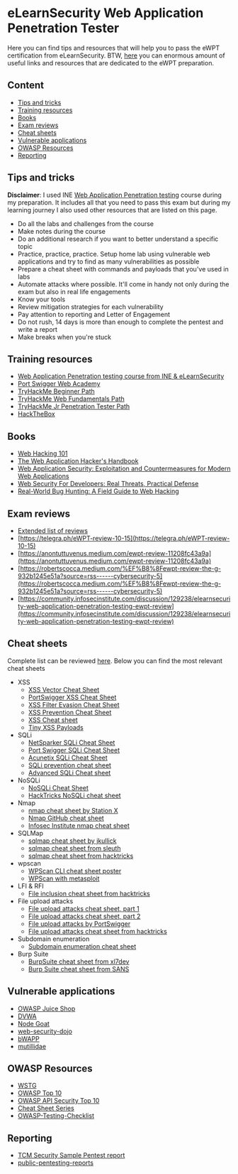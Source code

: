 # eLearnSecurity Web Application Penetration Tester

Here you can find tips and resources that will help you to pass the eWPT certification from eLearnSecurity.
BTW, [here](https://github.com/CyberSecurityUP/eWPT-Preparation) you can enormous amount of useful links and resources
that are dedicated to the eWPT preparation.

## Content

- [Tips and tricks](#tips-and-tricks)
- [Training resources](#training-resources)
- [Books](#books)
- [Exam reviews](#exam-reviews)
- [Cheat sheets](#cheat-sheets)
- [Vulnerable applications](#vulnerable-applications)
- [OWASP Resources](#owasp-resources)
- [Reporting](#reporting)

## Tips and tricks

**Disclaimer**: I used INE [Web Application Penetration testing](https://my.ine.com/CyberSecurity/courses/38316560/web-application-penetration-testing) course during my preparation. It includes all that you need to pass this exam but during my learning journey I also used other resources that are listed on this page.

- Do all the labs and challenges from the course
- Make notes during the course
- Do an additional research if you want to better understand a specific topic
- Practice, practice, practice. Setup home lab using vulnerable web applications and try to find
as many vulnerabilities as possible
- Prepare a cheat sheet with commands and payloads that you've used in labs
- Automate attacks where possible. It'll come in handy not only during the exam but also in real life engagements
- Know your tools
- Review mitigation strategies for each vulnerability
- Pay attention to reporting and Letter of Engagement
- Do not rush, 14 days is more than enough to complete the pentest and write a report
- Make breaks when you're stuck

## Training resources

- [Web Application Penetration testing course from INE & eLearnSecurity](https://my.ine.com/CyberSecurity/courses/38316560/web-application-penetration-testing)
- [Port Swigger Web Academy](https://portswigger.net/web-security)
- [TryHackMe Beginner Path](https://tryhackme.com/path/outline/beginner)
- [TryHackMe Web Fundamentals Path](https://tryhackme.com/path/outline/web)
- [TryHackMe Jr Penetration Tester Path](https://tryhackme.com/path/outline/jrpenetrationtester)
- [HackTheBox](https://forum.hackthebox.com/tag/web)

## Books

- [Web Hacking 101](https://leanpub.com/web-hacking-101)
- [The Web Application Hacker's Handbook](https://www.amazon.com/Web-Application-Hackers-Handbook-Exploiting/dp/1118026470)
- [Web Application Security: Exploitation and Countermeasures for Modern Web Applications](https://www.amazon.com/Web-Application-Security-Exploitation-Countermeasures/dp/1492053112/ref=sr_1_1?crid=2GM2DG4TXUW6&dchild=1&keywords=web+security&qid=1617222285&s=books&sprefix=Web+sec%2Cstripbooks-intl-ship%2C262&sr=1-1)
- [Web Security For Developers: Real Threats, Practical Defense](https://www.amazon.com/Web-Security-Developers-Malcolm-McDonald/dp/1593279949/ref=sr_1_2?crid=2GM2DG4TXUW6&dchild=1&keywords=web+security&qid=1617222285&s=books&sprefix=Web+sec%2Cstripbooks-intl-ship%2C262&sr=1-2)
- [Real-World Bug Hunting: A Field Guide to Web Hacking](https://www.amazon.com/Real-World-Bug-Hunting-Field-Hacking/dp/1593278616/ref=sr_1_10?crid=2GM2DG4TXUW6&dchild=1&keywords=web+security&qid=1617222285&s=books&sprefix=Web+sec%2Cstripbooks-intl-ship%2C262&sr=1-10)

## Exam reviews

- [Extended list of reviews](https://github.com/CyberSecurityUP/eWPT-Preparation#reviews)
- [https://telegra.ph/eWPT-review-10-15](https://telegra.ph/eWPT-review-10-15)
- [https://anontuttuvenus.medium.com/ewpt-review-11208fc43a9a](https://anontuttuvenus.medium.com/ewpt-review-11208fc43a9a)
- [https://robertscocca.medium.com/%EF%B8%8Fewpt-review-the-g-932b1245e51a?source=rss------cybersecurity-5](https://robertscocca.medium.com/%EF%B8%8Fewpt-review-the-g-932b1245e51a?source=rss------cybersecurity-5)
- [https://community.infosecinstitute.com/discussion/129238/elearnsecurity-web-application-penetration-testing-ewpt-review](https://community.infosecinstitute.com/discussion/129238/elearnsecurity-web-application-penetration-testing-ewpt-review)

## Cheat sheets

Complete list can be reviewed [here](https://github.com/IgorSasovets/web-security-learning-resources/tree/main/Cheat_sheets).
Below you can find the most relevant cheat sheets

- XSS
  - [XSS Vector Cheat Sheet](https://gist.github.com/kurobeats/9a613c9ab68914312cbb415134795b45)
  - [PortSwigger XSS Cheat Sheet](https://portswigger.net/web-security/cross-site-scripting/cheat-sheet)
  - [XSS Filter Evasion Cheat Sheet](https://owasp.org/www-community/xss-filter-evasion-cheatsheet)
  - [XSS Prevention Cheat Sheet](https://cheatsheetseries.owasp.org/cheatsheets/Cross_Site_Scripting_Prevention_Cheat_Sheet.html)
  - [XSS Cheat sheet](https://gist.github.com/dave5623/2fe3013686e7ee1bc9324512055e146a)
  - [Tiny XSS Payloads](https://github.com/terjanq/Tiny-XSS-Payloads)
- SQLi
  - [NetSparker SQLi Cheat Sheet](https://www.netsparker.com/blog/web-security/sql-injection-cheat-sheet/)
  - [Port Swigger SQLi Cheat Sheet](https://portswigger.net/web-security/sql-injection/cheat-sheet)
  - [Acunetix SQLi Cheat Sheet](https://www.acunetix.com/blog/web-security-zone/sql-injection-cheat-sheet-for-developers/)
  - [SQLi prevention cheat sheet](https://cheatsheetseries.owasp.org/cheatsheets/SQL_Injection_Prevention_Cheat_Sheet.html)
  - [Advanced SQLi Cheat sheet](https://github.com/kleiton0x00/Advanced-SQL-Injection-Cheatsheet)
- NoSQLi
  - [NoSQLi Cheat Sheet](https://github.com/swisskyrepo/PayloadsAllTheThings/tree/master/NoSQL%20Injection)
  - [HackTricks NoSQLi cheat sheet](https://book.hacktricks.xyz/pentesting-web/nosql-injection)
- Nmap
  - [nmap cheat sheet by Station X](https://www.stationx.net/nmap-cheat-sheet/)
  - [Nmap GitHub cheat sheet](https://github.com/jasonniebauer/Nmap-Cheatsheet)
  - [Infosec Institute nmap cheat sheet](https://resources.infosecinstitute.com/topic/nmap-cheat-sheet/)
- SQLMap
  - [sqlmap cheat sheet by jkullick](https://gist.github.com/jkullick/03b98b1e44f03986c5d1fc69c092220d)
  - [sqlmap cheat sheet from sleuth](https://www.security-sleuth.com/sleuth-blog/2017/1/3/sqlmap-cheat-sheet)
  - [sqlmap cheat sheet from hacktricks](https://book.hacktricks.xyz/pentesting-web/sql-injection/sqlmap)
- wpscan
  - [WPScan CLI cheat sheet poster](https://github.com/wpscanteam/blog/blob/1075e542446584a722a380de931ef20deb664b4b/assets/posts/wpscan-posters/WPScan_CLI_Cheat_Sheet.pdf)
  - [WPScan with metasploit](https://www.exploit-db.com/docs/english/45556-wordpress-penetration-testing-using-wpscan-and-metasploit.pdf?rss)
- LFI & RFI
  - [File inclusion cheat sheet from hacktricks](https://book.hacktricks.xyz/pentesting-web/file-inclusion)
- File upload attacks
  - [File upload attacks cheat sheet, part 1](https://blog.yeswehack.com/yeswerhackers/exploitation/file-upload-attacks-part-1/)
  - [File upload attacks cheat sheet, part 2](https://blog.yeswehack.com/yeswerhackers/file-upload-attacks-part-2/)
  - [File upload attacks by PortSwigger](https://portswigger.net/web-security/file-upload)
  - [File upload attacks cheat sheet from hacktricks](https://book.hacktricks.xyz/pentesting-web/file-upload)
- Subdomain enumeration
  - [Subdomain enumeration cheat sheet](https://pentester.land/cheatsheets/2018/11/14/subdomains-enumeration-cheatsheet.html)
- Burp Suite
  - [BurpSuite cheat sheet from xl7dev](https://github.com/xl7dev/BurpSuite/blob/master/CheatSheet.md)
  - [Burp Suite cheat sheet from SANS](https://www.sans.org/posters/burp-suite-cheat-sheet/)

## Vulnerable applications

- [OWASP Juice Shop](https://owasp.org/www-project-juice-shop/)
- [DVWA](https://dvwa.co.uk/)
- [Node Goat](https://github.com/OWASP/NodeGoat)
- [web-security-dojo](https://www.mavensecurity.com/resources/web-security-dojo)
- [bWAPP](http://www.itsecgames.com/download.htm)
- [mutillidae](https://github.com/webpwnized/mutillidae)
  
## OWASP Resources

- [WSTG](https://owasp.org/www-project-web-security-testing-guide/)
- [OWASP Top 10](https://owasp.org/www-project-top-ten/)
- [OWASP API Security Top 10](https://owasp.org/www-project-api-security/)
- [Cheat Sheet Series](https://cheatsheetseries.owasp.org/)
- [OWASP-Testing-Checklist](https://github.com/tanprathan/OWASP-Testing-Checklist)

## Reporting

- [TCM Security Sample Pentest report](https://github.com/hmaverickadams/TCM-Security-Sample-Pentest-Report)
- [public-pentesting-reports](https://github.com/juliocesarfort/public-pentesting-reports)
